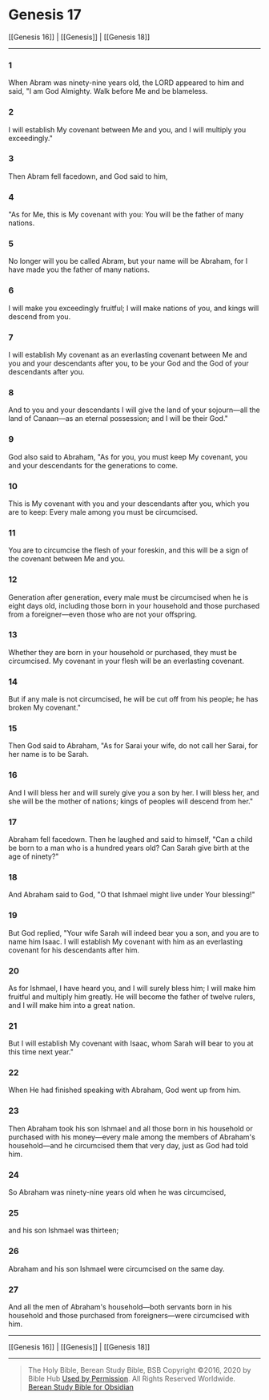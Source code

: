 # Genesis 17

[[Genesis 16]] | [[Genesis]] | [[Genesis 18]]

---

### 1
When Abram was ninety-nine years old, the LORD appeared to him and said, "I am God Almighty. Walk before Me and be blameless.

### 2
I will establish My covenant between Me and you, and I will multiply you exceedingly."

### 3
Then Abram fell facedown, and God said to him,

### 4
"As for Me, this is My covenant with you: You will be the father of many nations.

### 5
No longer will you be called Abram, but your name will be Abraham, for I have made you the father of many nations.

### 6
I will make you exceedingly fruitful; I will make nations of you, and kings will descend from you.

### 7
I will establish My covenant as an everlasting covenant between Me and you and your descendants after you, to be your God and the God of your descendants after you.

### 8
And to you and your descendants I will give the land of your sojourn—all the land of Canaan—as an eternal possession; and I will be their God."

### 9
God also said to Abraham, "As for you, you must keep My covenant, you and your descendants for the generations to come.

### 10
This is My covenant with you and your descendants after you, which you are to keep: Every male among you must be circumcised.

### 11
You are to circumcise the flesh of your foreskin, and this will be a sign of the covenant between Me and you.

### 12
Generation after generation, every male must be circumcised when he is eight days old, including those born in your household and those purchased from a foreigner—even those who are not your offspring.

### 13
Whether they are born in your household or purchased, they must be circumcised. My covenant in your flesh will be an everlasting covenant.

### 14
But if any male is not circumcised, he will be cut off from his people; he has broken My covenant."

### 15
Then God said to Abraham, "As for Sarai your wife, do not call her Sarai, for her name is to be Sarah.

### 16
And I will bless her and will surely give you a son by her. I will bless her, and she will be the mother of nations; kings of peoples will descend from her."

### 17
Abraham fell facedown. Then he laughed and said to himself, "Can a child be born to a man who is a hundred years old? Can Sarah give birth at the age of ninety?"

### 18
And Abraham said to God, "O that Ishmael might live under Your blessing!"

### 19
But God replied, "Your wife Sarah will indeed bear you a son, and you are to name him Isaac. I will establish My covenant with him as an everlasting covenant for his descendants after him.

### 20
As for Ishmael, I have heard you, and I will surely bless him; I will make him fruitful and multiply him greatly. He will become the father of twelve rulers, and I will make him into a great nation.

### 21
But I will establish My covenant with Isaac, whom Sarah will bear to you at this time next year."

### 22
When He had finished speaking with Abraham, God went up from him.

### 23
Then Abraham took his son Ishmael and all those born in his household or purchased with his money—every male among the members of Abraham's household—and he circumcised them that very day, just as God had told him.

### 24
So Abraham was ninety-nine years old when he was circumcised,

### 25
and his son Ishmael was thirteen;

### 26
Abraham and his son Ishmael were circumcised on the same day.

### 27
And all the men of Abraham's household—both servants born in his household and those purchased from foreigners—were circumcised with him.

---

[[Genesis 16]] | [[Genesis]] | [[Genesis 18]]

---

> The Holy Bible, Berean Study Bible, BSB
> Copyright &copy;2016, 2020 by Bible Hub
> [Used by Permission](https://berean.bible/terms.htm). All Rights Reserved Worldwide.
> [Berean Study Bible for Obsidian](https://github.com/gapmiss/berean-study-bible-for-obsidian)</small>

